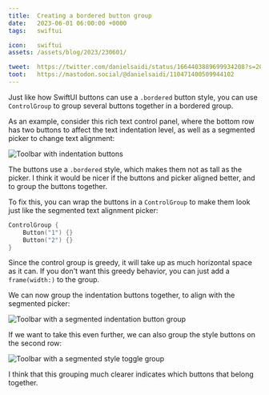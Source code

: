```yaml
---
title:  Creating a bordered button group
date:   2023-06-01 06:00:00 +0000
tags:   swiftui

icon:   swiftui
assets: /assets/blog/2023/230601/

tweet:  https://twitter.com/danielsaidi/status/1664403889699934208?s=20
toot:   https://mastodon.social/@danielsaidi/110471400509944102
---
```


Just like how SwiftUI buttons can use a `.bordered` button style, you can use `ControlGroup` to group several buttons together in a bordered group.

As an example, consider this rich text control panel, where the bottom row has two buttons to affect the text indentation level, as well as a segmented picker to change text alignment:

![Toolbar with indentation buttons]({{page.assets}}toolbar-buttons.jpg)

The buttons use a `.bordered` style, which makes them not as tall as the picker. I think it would be nicer if the buttons and picker aligned better, and to group the buttons together.

To fix this, you can wrap the buttons in a `ControlGroup` to make them look just like the segmented text alignment picker:

```swift
ControlGroup {
    Button("1") {}
    Button("2") {}
}
```

Since the control group is greedy, it will take up as much horizontal space as it can. If you don't want this greedy behavior, you can just add a `frame(width:)` to the group.

We can now group the indentation buttons together, to align with the segmented picker:

![Toolbar with a segmented indentation button group]({{page.assets}}toolbar-buttongroup-segmented.jpg)

If we want to take this even further, we can also group the style buttons on the second row:

![Toolbar with a segmented style toggle group]({{page.assets}}toolbar-stylegroup-segmented.jpg)

I think that this grouping much clearer indicates which buttons that belong together.
